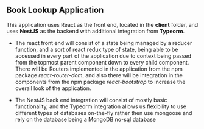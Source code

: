 ## Book Lookup Application

This application uses React as the front end, located in the **client** folder, and uses __NestJS__ as the backend with additional integration from __Typeorm__.


- The react front end will consist of a state being managed by a reducer function, and a sort of react redux type of state, being able to be accessed in every part of the application due to context being passed from the topmost parent component down to every child component. There will be Routers implemented in the application from the npm package _react-router-dom_, and also there will be integration in the components from the npm package _react-bootstrap_ to increase the overall look of the application.

- The NestJS back end integration will consist of mostly basic functionality, and the Typeorm integration allows us flexibility to use different types of databases on-the-fly rather then use mongoose and rely on the database being a MongoDB no-sql database